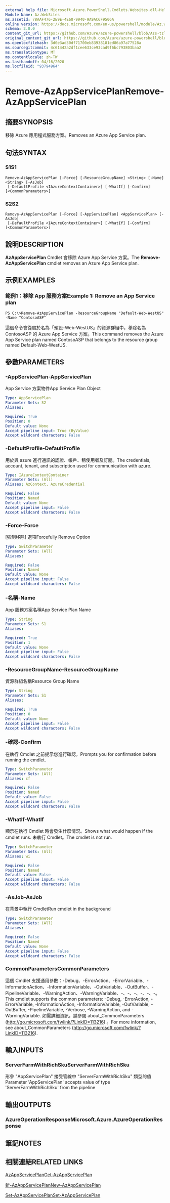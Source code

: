 ```yaml
---
external help file: Microsoft.Azure.PowerShell.Cmdlets.Websites.dll-Help.xml
Module Name: Az.WebSites
ms.assetid: 78AAF476-2E9E-4E60-9940-9A9AC6F9506A
online version: https://docs.microsoft.com/en-us/powershell/module/Az.websites/remove-Azappserviceplan
schema: 2.0.0
content_git_url: https://github.com/Azure/azure-powershell/blob/Azs-tzl/src/Websites/Websites/help/Remove-AzAppServicePlan.md
original_content_git_url: https://github.com/Azure/azure-powershell/blob/Azs-tzl/src/Websites/Websites/help/Remove-AzAppServicePlan.md
ms.openlocfilehash: 3d0e3ad30df71700eb83938181ed86a97a77528a
ms.sourcegitcommit: 4c61442a2df1cee633ce93cad9f6bc793803baa2
ms.translationtype: MT
ms.contentlocale: zh-TW
ms.lasthandoff: 04/16/2020
ms.locfileid: "93794964"
---
```

# <span data-ttu-id="6ee1a-101">Remove-AzAppServicePlan</span><span class="sxs-lookup"><span data-stu-id="6ee1a-101">Remove-AzAppServicePlan</span></span>

## <span data-ttu-id="6ee1a-102">摘要</span><span class="sxs-lookup"><span data-stu-id="6ee1a-102">SYNOPSIS</span></span>
<span data-ttu-id="6ee1a-103">移除 Azure 應用程式服務方案。</span><span class="sxs-lookup"><span data-stu-id="6ee1a-103">Removes an Azure App Service plan.</span></span>

## <span data-ttu-id="6ee1a-104">句法</span><span class="sxs-lookup"><span data-stu-id="6ee1a-104">SYNTAX</span></span>

### <span data-ttu-id="6ee1a-105">S1</span><span class="sxs-lookup"><span data-stu-id="6ee1a-105">S1</span></span>
```
Remove-AzAppServicePlan [-Force] [-ResourceGroupName] <String> [-Name] <String> [-AsJob]
 [-DefaultProfile <IAzureContextContainer>] [-WhatIf] [-Confirm] [<CommonParameters>]
```

### <span data-ttu-id="6ee1a-106">S2</span><span class="sxs-lookup"><span data-stu-id="6ee1a-106">S2</span></span>
```
Remove-AzAppServicePlan [-Force] [-AppServicePlan] <AppServicePlan> [-AsJob]
 [-DefaultProfile <IAzureContextContainer>] [-WhatIf] [-Confirm] [<CommonParameters>]
```

## <span data-ttu-id="6ee1a-107">說明</span><span class="sxs-lookup"><span data-stu-id="6ee1a-107">DESCRIPTION</span></span>
<span data-ttu-id="6ee1a-108">**AzAppServicePlan** Cmdlet 會移除 Azure App Service 方案。</span><span class="sxs-lookup"><span data-stu-id="6ee1a-108">The **Remove-AzAppServicePlan** cmdlet removes an Azure App Service plan.</span></span>

## <span data-ttu-id="6ee1a-109">示例</span><span class="sxs-lookup"><span data-stu-id="6ee1a-109">EXAMPLES</span></span>

### <span data-ttu-id="6ee1a-110">範例1：移除 App 服務方案</span><span class="sxs-lookup"><span data-stu-id="6ee1a-110">Example 1: Remove an App Service plan</span></span>
```
PS C:\>Remove-AzAppServicePlan -ResourceGroupName "Default-Web-WestUS" -Name "ContosoASP"
```

<span data-ttu-id="6ee1a-111">這個命令會從屬於名為「預設-Web-WestUS」的資源群組中，移除名為 ContosoASP 的 Azure App Service 方案。</span><span class="sxs-lookup"><span data-stu-id="6ee1a-111">This command removes the Azure App Service plan named ContosoASP that belongs to the resource group named Default-Web-WestUS.</span></span>

## <span data-ttu-id="6ee1a-112">參數</span><span class="sxs-lookup"><span data-stu-id="6ee1a-112">PARAMETERS</span></span>

### <span data-ttu-id="6ee1a-113">-AppServicePlan</span><span class="sxs-lookup"><span data-stu-id="6ee1a-113">-AppServicePlan</span></span>
<span data-ttu-id="6ee1a-114">App Service 方案物件</span><span class="sxs-lookup"><span data-stu-id="6ee1a-114">App Service Plan Object</span></span>

```yaml
Type: AppServicePlan
Parameter Sets: S2
Aliases: 

Required: True
Position: 0
Default value: None
Accept pipeline input: True (ByValue)
Accept wildcard characters: False
```

### <span data-ttu-id="6ee1a-115">-DefaultProfile</span><span class="sxs-lookup"><span data-stu-id="6ee1a-115">-DefaultProfile</span></span>
<span data-ttu-id="6ee1a-116">用於與 azure 進行通訊的認證、帳戶、租使用者及訂閱。</span><span class="sxs-lookup"><span data-stu-id="6ee1a-116">The credentials, account, tenant, and subscription used for communication with azure.</span></span>

```yaml
Type: IAzureContextContainer
Parameter Sets: (All)
Aliases: AzContext, AzureCredential

Required: False
Position: Named
Default value: None
Accept pipeline input: False
Accept wildcard characters: False
```

### <span data-ttu-id="6ee1a-117">-Force</span><span class="sxs-lookup"><span data-stu-id="6ee1a-117">-Force</span></span>
<span data-ttu-id="6ee1a-118">[強制移除] 選項</span><span class="sxs-lookup"><span data-stu-id="6ee1a-118">Forcefully Remove Option</span></span>

```yaml
Type: SwitchParameter
Parameter Sets: (All)
Aliases: 

Required: False
Position: Named
Default value: None
Accept pipeline input: False
Accept wildcard characters: False
```

### <span data-ttu-id="6ee1a-119">-名稱</span><span class="sxs-lookup"><span data-stu-id="6ee1a-119">-Name</span></span>
<span data-ttu-id="6ee1a-120">App 服務方案名稱</span><span class="sxs-lookup"><span data-stu-id="6ee1a-120">App Service Plan Name</span></span>

```yaml
Type: String
Parameter Sets: S1
Aliases: 

Required: True
Position: 1
Default value: None
Accept pipeline input: False
Accept wildcard characters: False
```

### <span data-ttu-id="6ee1a-121">-ResourceGroupName</span><span class="sxs-lookup"><span data-stu-id="6ee1a-121">-ResourceGroupName</span></span>
<span data-ttu-id="6ee1a-122">資源群組名稱</span><span class="sxs-lookup"><span data-stu-id="6ee1a-122">Resource Group Name</span></span>

```yaml
Type: String
Parameter Sets: S1
Aliases: 

Required: True
Position: 0
Default value: None
Accept pipeline input: False
Accept wildcard characters: False
```

### <span data-ttu-id="6ee1a-123">-確認</span><span class="sxs-lookup"><span data-stu-id="6ee1a-123">-Confirm</span></span>
<span data-ttu-id="6ee1a-124">在執行 Cmdlet 之前提示您進行確認。</span><span class="sxs-lookup"><span data-stu-id="6ee1a-124">Prompts you for confirmation before running the cmdlet.</span></span>

```yaml
Type: SwitchParameter
Parameter Sets: (All)
Aliases: cf

Required: False
Position: Named
Default value: False
Accept pipeline input: False
Accept wildcard characters: False
```

### <span data-ttu-id="6ee1a-125">-WhatIf</span><span class="sxs-lookup"><span data-stu-id="6ee1a-125">-WhatIf</span></span>
<span data-ttu-id="6ee1a-126">顯示在執行 Cmdlet 時會發生什麼情況。</span><span class="sxs-lookup"><span data-stu-id="6ee1a-126">Shows what would happen if the cmdlet runs.</span></span>
<span data-ttu-id="6ee1a-127">未執行 Cmdlet。</span><span class="sxs-lookup"><span data-stu-id="6ee1a-127">The cmdlet is not run.</span></span>

```yaml
Type: SwitchParameter
Parameter Sets: (All)
Aliases: wi

Required: False
Position: Named
Default value: False
Accept pipeline input: False
Accept wildcard characters: False
```

### <span data-ttu-id="6ee1a-128">-AsJob</span><span class="sxs-lookup"><span data-stu-id="6ee1a-128">-AsJob</span></span>
<span data-ttu-id="6ee1a-129">在背景中執行 Cmdlet</span><span class="sxs-lookup"><span data-stu-id="6ee1a-129">Run cmdlet in the background</span></span>

```yaml
Type: SwitchParameter
Parameter Sets: (All)
Aliases: 

Required: False
Position: Named
Default value: None
Accept pipeline input: False
Accept wildcard characters: False
```

### <span data-ttu-id="6ee1a-130">CommonParameters</span><span class="sxs-lookup"><span data-stu-id="6ee1a-130">CommonParameters</span></span>
<span data-ttu-id="6ee1a-131">這個 Cmdlet 支援通用參數：-Debug、-ErrorAction、-ErrorVariable、-InformationAction、-InformationVariable、-OutVariable、-OutBuffer、-PipelineVariable、-WarningAction、-WarningVariable、-、-、-、-、-、-。</span><span class="sxs-lookup"><span data-stu-id="6ee1a-131">This cmdlet supports the common parameters: -Debug, -ErrorAction, -ErrorVariable, -InformationAction, -InformationVariable, -OutVariable, -OutBuffer, -PipelineVariable, -Verbose, -WarningAction, and -WarningVariable.</span></span> <span data-ttu-id="6ee1a-132">如需詳細資訊，請參閱 about_CommonParameters (http://go.microsoft.com/fwlink/?LinkID=113216) 。</span><span class="sxs-lookup"><span data-stu-id="6ee1a-132">For more information, see about_CommonParameters (http://go.microsoft.com/fwlink/?LinkID=113216).</span></span>

## <span data-ttu-id="6ee1a-133">輸入</span><span class="sxs-lookup"><span data-stu-id="6ee1a-133">INPUTS</span></span>

### <span data-ttu-id="6ee1a-134">ServerFarmWithRichSku</span><span class="sxs-lookup"><span data-stu-id="6ee1a-134">ServerFarmWithRichSku</span></span>
<span data-ttu-id="6ee1a-135">形參 "AppServicePlan" 接受管線中 "ServerFarmWithRichSku" 類型的值</span><span class="sxs-lookup"><span data-stu-id="6ee1a-135">Parameter 'AppServicePlan' accepts value of type 'ServerFarmWithRichSku' from the pipeline</span></span>

## <span data-ttu-id="6ee1a-136">輸出</span><span class="sxs-lookup"><span data-stu-id="6ee1a-136">OUTPUTS</span></span>

### <span data-ttu-id="6ee1a-137">AzureOperationResponse</span><span class="sxs-lookup"><span data-stu-id="6ee1a-137">Microsoft.Azure.AzureOperationResponse</span></span>

## <span data-ttu-id="6ee1a-138">筆記</span><span class="sxs-lookup"><span data-stu-id="6ee1a-138">NOTES</span></span>

## <span data-ttu-id="6ee1a-139">相關連結</span><span class="sxs-lookup"><span data-stu-id="6ee1a-139">RELATED LINKS</span></span>

[<span data-ttu-id="6ee1a-140">AzAppServicePlan</span><span class="sxs-lookup"><span data-stu-id="6ee1a-140">Get-AzAppServicePlan</span></span>](./Get-AzAppServicePlan.md)

[<span data-ttu-id="6ee1a-141">新-AzAppServicePlan</span><span class="sxs-lookup"><span data-stu-id="6ee1a-141">New-AzAppServicePlan</span></span>](./New-AzAppServicePlan.md)

[<span data-ttu-id="6ee1a-142">Set-AzAppServicePlan</span><span class="sxs-lookup"><span data-stu-id="6ee1a-142">Set-AzAppServicePlan</span></span>](./Set-AzAppServicePlan.md)


